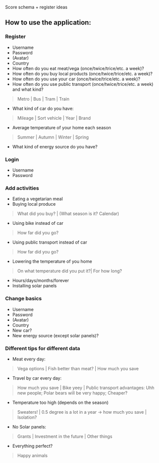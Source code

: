 Score schema + register ideas
## How to use the application:
### Register
+ Username
+ Password
+ (Avatar)
+ Country
+ How often do you eat meat/vega (once/twice/trice/etc. a week)?
+ How often do you buy local products (once/twice/trice/etc. a week)?
+ How often do you use your car (once/twice/trice/etc. a week)?
+ How often do you use public transport (once/twice/trice/etc. a week) and what kind?
> Metro |
> Bus |
> Tram |
> Train
+ What kind of car do you have:
> Mileage |
> Sort vehicle |
> Year |
> Brand
+ Average temperature of your home each season
> Summer |
> Autumn |
> Winter |
> Spring
+ What kind of energy source do you have?
### Login
+ Username
+ Password
### Add activities
+ Eating a vegetarian meal
+ Buying local produce
> What did you buy? |
> (What season is it? Calendar)
+ Using bike instead of car
> How far did you go?
+ Using public transport instead of car
> How far did you go?
+ Lowering the temperature of you home
> On what temperature did you put it?|
> For how long?
+ Hours/days/months/forever
+ Installing solar panels
### Change basics
+ Username
+ Password
+ (Avatar)
+ Country
+ New car?
+ New energy source (except solar panels)?
### Different tips for different data
+ Meat every day:
> Vega options |
> Fish better than meat? |
> How much you save
+ Travel by car every day:
> How much you save |
> Bike yeey |
> Public transport advantages:
> Uhh new people;
> Polar bears will be very happy;
> Cheaper?
+ Temperature too high (depends on the season)
> Sweaters! |
> 0.5 degree is a lot in a year -> how much you save |
> Isolation?
+ No Solar panels:
> Grants |
> Investment in the future |
> Other things 
+ Everything perfect?
> Happy animals
